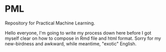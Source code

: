 # PML
Repository for Practical Machine Learning.

Hello everyone, I'm going to write my process down here before I got myself clear on how to compose in Rmd file and html
format. Sorry for my new-birdness and awkward, while meantime, "exotic" English.

